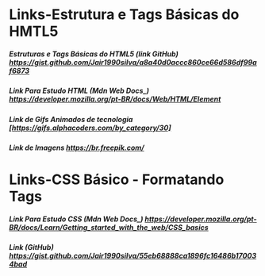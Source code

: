 # Links-Estrutura e Tags Básicas do HMTL5

##### Estruturas e Tags Básicas do HTML5 (link GitHub) https://gist.github.com/Jair1990silva/a8a40d0accc860ce66d586df99af6873
##### Link Para Estudo HTML (Mdn Web Docs_) https://developer.mozilla.org/pt-BR/docs/Web/HTML/Element
##### Link de Gifs Animados de tecnologia [https://gifs.alphacoders.com/by_category/30]
##### Link de Imagens https://br.freepik.com/

# Links-CSS Básico - Formatando Tags

##### Link Para Estudo CSS (Mdn Web Docs_) https://developer.mozilla.org/pt-BR/docs/Learn/Getting_started_with_the_web/CSS_basics
##### Link (GitHub) https://gist.github.com/Jair1990silva/55eb68888ca1896fc16486b170034bad

